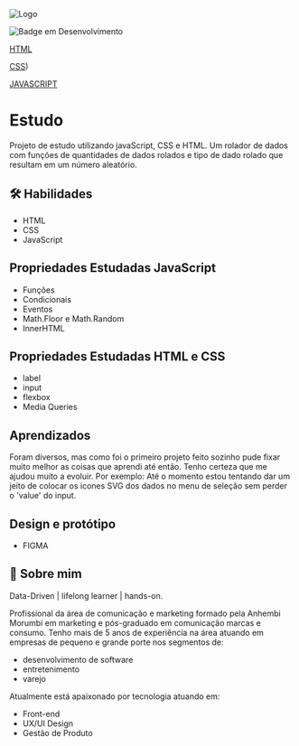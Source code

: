 ![Logo](https://mir-s3-cdn-cf.behance.net/project_modules/fs/0d75ac165355807.6406317621389.png)

![Badge em Desenvolvimento](http://img.shields.io/static/v1?label=STATUS&message=EM%20DESENVOLVIMENTO&color=GREEN&style=for-the-badge)

[HTML](https://img.shields.io/badge/HTML5-E34F26?style=for-the-badge&logo=html5&logoColor=white)

[CSS](https://img.shields.io/badge/CSS3-1572B6?style=for-the-badge&logo=css3&logoColor=white))

[JAVASCRIPT](https://img.shields.io/badge/JavaScript-F7DF1E?style=for-the-badge&logo=javascript&logoColor=black)

# Estudo 

Projeto de estudo utilizando javaScript, CSS e HTML.
Um rolador de dados com funções de quantidades de dados rolados e tipo de dado rolado
que resultam em um número aleatório.



## 🛠 Habilidades
- HTML
- CSS
- JavaScript


## Propriedades Estudadas JavaScript

- Funções
- Condicionais
- Eventos
- Math.Floor e Math.Random
- InnerHTML

## Propriedades Estudadas HTML e CSS

- label
- input
- flexbox
- Media Queries

## Aprendizados

Foram diversos, mas como foi o primeiro projeto feito sozinho pude fixar muito melhor
as coisas que aprendi até então. Tenho certeza que me ajudou muito a evoluir.
Por exemplo: Até o momento estou tentando dar um jeito de colocar os icones SVG dos dados no menu
de seleção sem perder o 'value' do input.

## Design e protótipo

- FIGMA

## 🚀 Sobre mim
Data-Driven | lifelong learner | hands-on.

Profissional da área de comunicação e marketing formado pela Anhembi Morumbi em marketing e pós-graduado em comunicação marcas e consumo. 
Tenho mais de 5 anos de experiência na área atuando em empresas de pequeno e grande porte nos segmentos de: 
- desenvolvimento de software 
- entretenimento
- varejo 

Atualmente está apaixonado por tecnologia atuando em: 
- Front-end
- UX/UI Design
- Gestão de Produto
